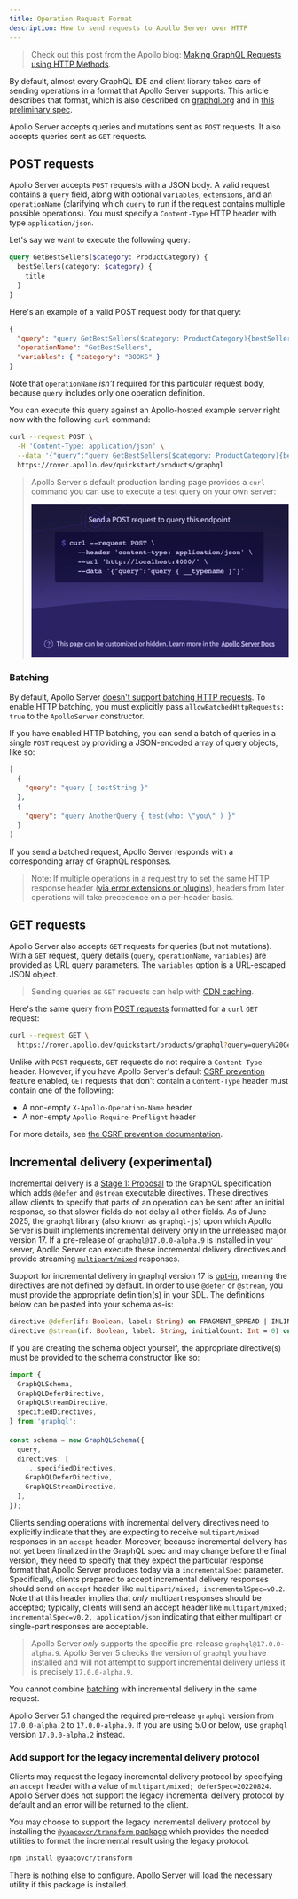 ```yaml
---
title: Operation Request Format
description: How to send requests to Apollo Server over HTTP
---
```


> Check out this post from the Apollo blog: [Making GraphQL Requests using HTTP Methods](https://www.apollographql.com/blog/graphql/basics/making-graphql-requests-using-http-methods/).

By default, almost every GraphQL IDE and client library takes care of sending operations in a format that Apollo Server supports. This article describes that format, which is also described on [graphql.org](https://graphql.org/learn/serving-over-http/) and in [this preliminary spec](https://github.com/graphql/graphql-over-http).

Apollo Server accepts queries and mutations sent as `POST` requests. It also accepts queries sent as `GET` requests.

## POST requests

Apollo Server accepts `POST` requests with a JSON body. A valid request contains a `query` field, along with optional `variables`, `extensions`, and an `operationName` (clarifying which `query` to run if the request contains multiple possible operations). You must specify a `Content-Type` HTTP header with type `application/json`.

Let's say we want to execute the following query:

```graphql
query GetBestSellers($category: ProductCategory) {
  bestSellers(category: $category) {
    title
  }
}
```

Here's an example of a valid POST request body for that query:

```json
{
  "query": "query GetBestSellers($category: ProductCategory){bestSellers(category: $category){title}}",
  "operationName": "GetBestSellers",
  "variables": { "category": "BOOKS" }
}
```

Note that `operationName` _isn't_ required for this particular request body, because `query` includes only one operation definition.

You can execute this query against an Apollo-hosted example server right now with the following `curl` command:

```sh
curl --request POST \
  -H 'Content-Type: application/json' \
  --data '{"query":"query GetBestSellers($category: ProductCategory){bestSellers(category: $category){title}}", "operationName":"GetBestSellers", "variables":{"category":"BOOKS"}}' \
  https://rover.apollo.dev/quickstart/products/graphql
```

> Apollo Server's default production landing page provides a `curl` command you can use to execute a test query on your own server:
>
> <img class="screenshot" src="../images/as-landing-page-production.jpg" width="500" />

### Batching

By default, Apollo Server [doesn't support batching HTTP requests](../api/apollo-server#allowbatchedhttprequests). To enable HTTP batching, you must explicitly pass `allowBatchedHttpRequests: true` to the `ApolloServer` constructor.

If you have enabled HTTP batching, you can send a batch of queries in a single `POST` request by providing a JSON-encoded array of query objects, like so:

```json
[
  {
    "query": "query { testString }"
  },
  {
    "query": "query AnotherQuery { test(who: \"you\" ) }"
  }
]
```

If you send a batched request, Apollo Server responds with a corresponding array of GraphQL responses.

> Note: If multiple operations in a request try to set the same HTTP response header ([via error extensions or plugins](../data/errors#setting-http-status-code-and-headers)), headers from later operations will take precedence on a per-header basis.

## GET requests

Apollo Server also accepts `GET` requests for queries (but not mutations). With a `GET` request, query details (`query`, `operationName`, `variables`) are provided as URL query parameters. The `variables` option is a URL-escaped JSON object.

> Sending queries as `GET` requests can help with [CDN caching](../performance/caching/#caching-with-a-cdn).

Here's the same query from [POST requests](#post-requests) formatted for a `curl` `GET` request:

```sh
curl --request GET \
  https://rover.apollo.dev/quickstart/products/graphql?query=query%20GetBestSellers%28%24category%3A%20ProductCategory%29%7BbestSellers%28category%3A%20%24category%29%7Btitle%7D%7D&operationName=GetBestSellers&variables=%7B%22category%22%3A%22BOOKS%22%7D
```

Unlike with `POST` requests, `GET` requests do not require a `Content-Type` header. However, if you have Apollo Server's default [CSRF prevention](../security/cors#preventing-cross-site-request-forgery-csrf) feature enabled, `GET` requests that don't contain a `Content-Type` header must contain one of the following:

- A non-empty `X-Apollo-Operation-Name` header
- A non-empty `Apollo-Require-Preflight` header

For more details, see [the CSRF prevention documentation](../security/cors#preventing-cross-site-request-forgery-csrf).

## Incremental delivery (experimental)

Incremental delivery is a [Stage 1: Proposal](https://github.com/graphql/graphql-spec/pull/1110) to the GraphQL specification which adds `@defer` and `@stream` executable directives. These directives allow clients to specify that parts of an operation can be sent after an initial response, so that slower fields do not delay all other fields. As of June 2025, the `graphql` library (also known as `graphql-js`) upon which Apollo Server is built implements incremental delivery only in the unreleased major version 17. If a pre-release of `graphql@17.0.0-alpha.9` is installed in your server, Apollo Server can execute these incremental delivery directives and provide streaming [`multipart/mixed`](https://github.com/graphql/graphql-over-http/blob/main/rfcs/IncrementalDelivery.md) responses.

Support for incremental delivery in graphql version 17 is [opt-in](https://github.com/robrichard/defer-stream-wg/discussions/12), meaning the directives are not defined by default. In order to use `@defer` or `@stream`, you must provide the appropriate definition(s) in your SDL. The definitions below can be pasted into your schema as-is:

```graphql
directive @defer(if: Boolean, label: String) on FRAGMENT_SPREAD | INLINE_FRAGMENT
directive @stream(if: Boolean, label: String, initialCount: Int = 0) on FIELD
```

If you are creating the schema object yourself, the appropriate directive(s) must be provided to the schema constructor like so:
```typescript
import {
  GraphQLSchema,
  GraphQLDeferDirective,
  GraphQLStreamDirective,
  specifiedDirectives,
} from 'graphql';

const schema = new GraphQLSchema({
  query,
  directives: [
    ...specifiedDirectives,
    GraphQLDeferDirective,
    GraphQLStreamDirective,
  ],
});
```

Clients sending operations with incremental delivery directives need to explicitly indicate that they are expecting to receive `multipart/mixed` responses in an `accept` header. Moreover, because incremental delivery has not yet been finalized in the GraphQL spec and may change before the final version, they need to specify that they expect the particular response format that Apollo Server produces today via a `incrementalSpec` parameter. Specifically, clients prepared to accept incremental delivery responses should send an `accept` header like `multipart/mixed; incrementalSpec=v0.2`. Note that this header implies that *only* multipart responses should be accepted; typically, clients will send an accept header like `multipart/mixed; incrementalSpec=v0.2, application/json` indicating that either multipart or single-part responses are acceptable.

> Apollo Server *only* supports the specific pre-release `graphql@17.0.0-alpha.9`. Apollo Server 5 checks the version of `graphql` you have installed and will not attempt to support incremental delivery unless it is precisely `17.0.0-alpha.9`.

You cannot combine [batching](#batching) with incremental delivery in the same request.

<Note>

Apollo Server 5.1 changed the required pre-release `graphql` version from `17.0.0-alpha.2` to `17.0.0-alpha.9`. If you are using 5.0 or below, use `graphql` version `17.0.0-alpha.2` instead.

</Note>

<MinVersion version="5.1.0">

### Add support for the legacy incremental delivery protocol

</MinVersion>

Clients may request the legacy incremental delivery protocol by specifying an `accept` header with a value of `multipart/mixed; deferSpec=20220824`. Apollo Server does not support the legacy incremental delivery protocol by default and an error will be returned to the client.

You may choose to support the legacy incremental delivery protocol by installing the [`@yaacovcr/transform` package](https://github.com/yaacovCR/transform) which provides the needed utilities to format the incremental result using the legacy protocol.

```sh
npm install @yaacovcr/transform
```

There is nothing else to configure. Apollo Server will load the necessary utility if this package is installed.
